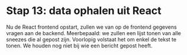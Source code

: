 # Stap 13: data ophalen uit React
Nu de React frontend opstart, zullen we van op de frontend gegevens vragen aan de backend. Meerbepaald: we zullen een lijst tonen van alle sneezes die al gepost zijn. Voorlopig volstaat het om enkel de tekst te tonen. We houden nog niet bij wie een bericht gepost heeft.
